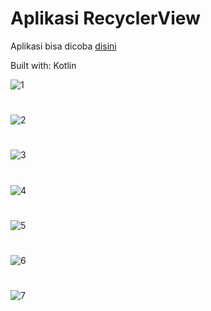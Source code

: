 # Aplikasi RecyclerView

Aplikasi bisa dicoba [disini](https://github.com/ahmaduunnail/MyRecyclerView/raw/master/release/app-release.apk)

Built with: Kotlin

![1](https://github.com/ahmaduunnail/MyRecyclerView/blob/master/img/%20(1).png)
#
![2](https://github.com/ahmaduunnail/MyRecyclerView/blob/master/img/(2).png)
#
![3](https://github.com/ahmaduunnail/MyRecyclerView/blob/master/img/%20(3).png)
#
![4](https://github.com/ahmaduunnail/MyRecyclerView/blob/master/img/%20(4).png)
#
![5](https://github.com/ahmaduunnail/MyRecyclerView/blob/master/img/%20(5).png)
#
![6](https://github.com/ahmaduunnail/MyRecyclerView/blob/master/img/%20(6).png)
#
![7](https://github.com/ahmaduunnail/MyRecyclerView/blob/master/img/%20(7).png)
